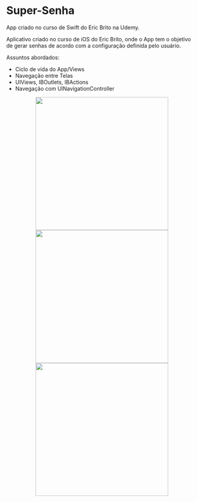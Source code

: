 # Super-Senha

App criado no curso de Swift do Eric Brito na Udemy.

Aplicativo criado no curso de iOS do Eric Brito, onde o App tem o objetivo de gerar senhas de acordo com a configuração definida pelo usuário.


Assuntos abordados: 
* Ciclo de vida do App/Views
* Navegação entre Telas
* UIViews, IBOutlets, IBActions 
* Navegação com UINavigationController


<p align="center">
  <img src="https://user-images.githubusercontent.com/42683152/137556481-53be6d1b-6281-431b-9361-630d09dfebdd.png" width="350">
  <img src="https://user-images.githubusercontent.com/42683152/137556491-d1dcb28b-26e5-4cfc-9bc5-14906a956832.png" width="350">
  <img src="https://user-images.githubusercontent.com/42683152/137556497-20c579b2-8f29-40bf-bce9-7e32b30fdd2f.png" width="350">
</p>
